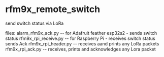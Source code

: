 # rfm9x_remote_switch
send switch status via LoRa


files:
alarm_rfm9x_ack.py  -- for Adafruit feather esp32s2 - sends switch status
rfm9x_rpi_receive.py  -- for Raspberry Pi - receives switch status sends Ack
rfm9x_rpi_header.py  -- receives aand prints any LoRa packets
rfm9x_rpi_ack.py  --  receives, prints and acknowledges any Lora packet
